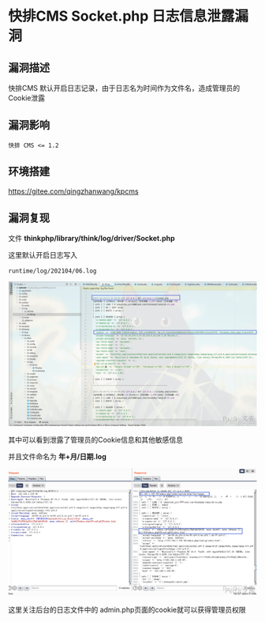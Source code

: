 # 

# 快排CMS Socket.php 日志信息泄露漏洞

## 漏洞描述

快排CMS 默认开启日志记录，由于日志名为时间作为文件名，造成管理员的Cookie泄露

## 漏洞影响

```
快排 CMS <= 1.2
```

## 环境搭建

https://gitee.com/qingzhanwang/kpcms

## 漏洞复现

文件 **thinkphp/library/think/log/driver/Socket.php**

这里默认开启日志写入

```plain
runtime/log/202104/06.log
```

![](./images/202202170921409.png)

其中可以看到泄露了管理员的Cookie信息和其他敏感信息

并且文件命名为 **年+月/日期.log**

![](./images/202202170921851.png)

这里关注后台的日志文件中的 admin.php页面的cookie就可以获得管理员权限
